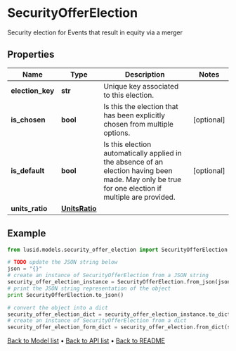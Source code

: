 # SecurityOfferElection

Security election for Events that result in equity via a merger

## Properties
Name | Type | Description | Notes
------------ | ------------- | ------------- | -------------
**election_key** | **str** | Unique key associated to this election. | 
**is_chosen** | **bool** | Is this the election that has been explicitly chosen from multiple options. | [optional] 
**is_default** | **bool** | Is this election automatically applied in the absence of an election having been made.  May only be true for one election if multiple are provided. | [optional] 
**units_ratio** | [**UnitsRatio**](UnitsRatio.md) |  | 

## Example

```python
from lusid.models.security_offer_election import SecurityOfferElection

# TODO update the JSON string below
json = "{}"
# create an instance of SecurityOfferElection from a JSON string
security_offer_election_instance = SecurityOfferElection.from_json(json)
# print the JSON string representation of the object
print SecurityOfferElection.to_json()

# convert the object into a dict
security_offer_election_dict = security_offer_election_instance.to_dict()
# create an instance of SecurityOfferElection from a dict
security_offer_election_form_dict = security_offer_election.from_dict(security_offer_election_dict)
```
[Back to Model list](../README.md#documentation-for-models) &#8226; [Back to API list](../README.md#documentation-for-api-endpoints) &#8226; [Back to README](../README.md)


